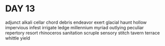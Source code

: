# DAY 13
adjunct
alkali
cellar
chord
debris
endeavor
exert
glacial
haunt
hollow
impervious
infest
irrigate
ledge
millennium
myriad
outlying
peculiar
repertory
resort
rhinoceros
sanitation
scruple
sensory
stitch
tavern
terrace
whittle
yield
